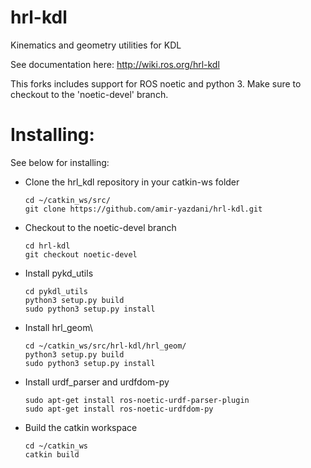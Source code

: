 hrl-kdl
=======

Kinematics and geometry utilities for KDL

See documentation here: http://wiki.ros.org/hrl-kdl

This forks includes support for ROS noetic and python 3. Make sure to checkout to the 'noetic-devel' branch.

# Installing:

See below for installing:

- Clone the hrl_kdl repository in your catkin-ws folder
       
      cd ~/catkin_ws/src/
      git clone https://github.com/amir-yazdani/hrl-kdl.git
      
- Checkout to the noetic-devel branch
      
      cd hrl-kdl
      git checkout noetic-devel

- Install pykd_utils

      cd pykdl_utils
      python3 setup.py build
      sudo python3 setup.py install

- Install hrl_geom\

      cd ~/catkin_ws/src/hrl-kdl/hrl_geom/
      python3 setup.py build
      sudo python3 setup.py install

- Install urdf_parser and urdfdom-py

      sudo apt-get install ros-noetic-urdf-parser-plugin
      sudo apt-get install ros-noetic-urdfdom-py

- Build the catkin workspace

      cd ~/catkin_ws
      catkin build
